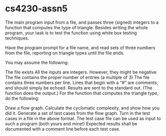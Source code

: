 # cs4230-assn5

The main program input from a file, and passes three (signed) integers to a function that computes the type of triangle. Besides writing the whole program, your task is to test the function using white box testing techniques.

Have the program prompt for a file name, and read sets of three numbers from the file, reporting on triangle types until the file ends.

You may assume the following:

The file exists
All the inputs are integers. However, they might be negative
The file contains the proper number of entries (a multiple of 3)
The file contains three numbers per line.
Lines that begin with a “#” are comments, and should simply be echoed.
Results are sent to the standard out. (The function does the output.)
For the function that computes the triangle type, do the following:

Draw a flow graph.
Calculate the cyclomatic complexity, and show how you did it.
Generate a set of test cases from the flow graph. 
Turn in the test cases in a file in the above format. The test case file can be used as input to such a program (both yours and mine!) Expected results shall be documented with a comment line before each test case.
